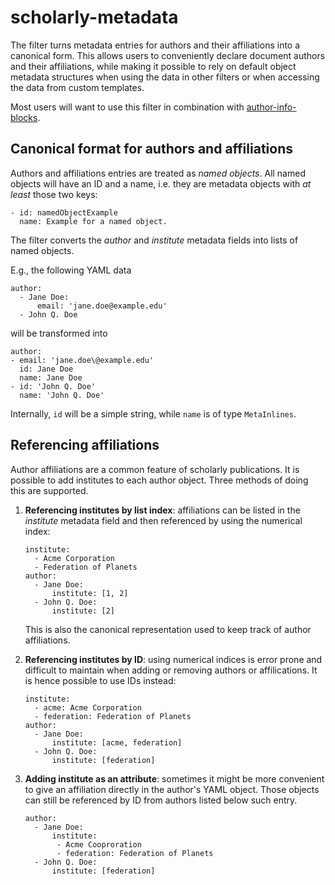 # scholarly-metadata

The filter turns metadata entries for authors and their
affiliations into a canonical form. This allows users to
conveniently declare document authors and their affiliations,
while making it possible to rely on default object metadata
structures when using the data in other filters or when accessing
the data from custom templates.

Most users will want to use this filter in combination with
[author-info-blocks](https://github.com/pandoc/lua-filters/tree/master/author-info-blocks).


## Canonical format for authors and affiliations

Authors and affiliations entries are treated as *named objects*.
All named objects will have an ID and a name, i.e. they are
metadata objects with *at least* those two keys:

    - id: namedObjectExample
      name: Example for a named object.

The filter converts the *author* and *institute* metadata fields
into lists of named objects.

E.g., the following YAML data

    author:
      - Jane Doe:
          email: 'jane.doe@example.edu'
      - John Q. Doe


will be transformed into

    author:
    - email: 'jane.doe\@example.edu'
      id: Jane Doe
      name: Jane Doe
    - id: 'John Q. Doe'
      name: 'John Q. Doe'

Internally, `id` will be a simple string, while `name` is of type
`MetaInlines`.


## Referencing affiliations

Author affiliations are a common feature of scholarly
publications. It is possible to add institutes to each author
object. Three methods of doing this are supported.

1.  **Referencing institutes by list index**: affiliations can be
    listed in the *institute* metadata field and then referenced
    by using the numerical index:

        institute:
          - Acme Corporation
          - Federation of Planets
        author:
          - Jane Doe:
              institute: [1, 2]
          - John Q. Doe:
              institute: [2]

    This is also the canonical representation used to keep track
    of author affiliations.

2.  **Referencing institutes by ID**: using numerical indices is
    error prone and difficult to maintain when adding or removing
    authors or affilications. It is hence possible to use IDs
    instead:

        institute:
          - acme: Acme Corporation
          - federation: Federation of Planets
        author:
          - Jane Doe:
              institute: [acme, federation]
          - John Q. Doe:
              institute: [federation]

3.  **Adding institute as an attribute**: sometimes it might be
    more convenient to give an affiliation directly in the
    author's YAML object. Those objects can still be referenced
    by ID from authors listed below such entry.

        author:
          - Jane Doe:
              institute:
               - Acme Cooproration
               - federation: Federation of Planets
          - John Q. Doe:
              institute: [federation]
